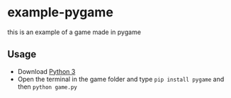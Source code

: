 # example-pygame
this is an example of a game made in pygame
## Usage
- Download [Python 3](https://www.python.org/)
- Open the terminal in the game folder and type `pip install pygame` and then `python game.py`

